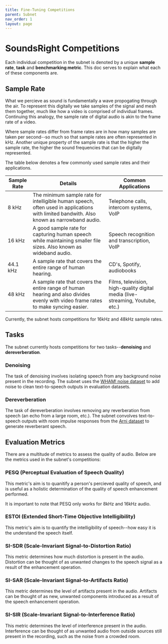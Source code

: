 ```yaml
---
title: Fine-Tuning Competitions
parent: Subnet
nav_order: 1
layout: page
---
```

# SoundsRight Competitions

Each individual competition in the subnet is denoted by a unique **sample rate**, **task** and **benchmarking metric**. This doc serves to explain what each of these components are.

## Sample Rate

What we percieve as sound is fundamentally a wave propogating through the air. To represent this digitally we take samples of the signal and mesh them together, much like how a video is comprised of individual frames. Continuing this analogy, the sample rate of digital audio is akin to the frame rate of a video.

Where sample rates differ from frame rates are in how many samples are taken per second--so much so that sample rates are often represented in kHz. Another unique property of the sample rate is that the higher the sample rate, the higher the sound frequencies that can be digitally represented.

The table below denotes a few commonly used sample rates and their applications.

| Sample Rate | Details | Common Applications |
| ----------- | ------- | ------------------- |
| 8 kHz | The minimum sample rate for intelligible human speech, often used in applications with limited bandwith. Also known as narrowband audio. | Telephone calls, intercom systems, VoIP |
| 16 kHz | A good sample rate for capturing human speech while maintaining smaller file sizes. Also known as wideband audio. | Speech recognition and transcription, VoIP |
| 44.1 kHz | A sample rate that covers the entire range of human hearing. | CD's, Spotify, audiobooks |
| 48 kHz | A sample rate that covers the entire range of human hearing and also divides evenly with video frame rates to make syncing easier. | Films, television, high-quality digital media (live-streaming, Youtube, etc.) |

Currently, the subnet hosts competitions for 16kHz and 48kHz sample rates.

## Tasks

The subnet currently hosts competitions for two tasks--**denoising** and **dereverberation**. 

### Denoising

The task of denoising involves isolating speech from any background noise present in the recording. The subnet uses the [WHAM! noise dataset](http://wham.whisper.ai/) to add noise to clean text-to-speech outputs in evaluation datasets.

### Dereverberation

The task of dereverberation involves removing any reverberation from speech (an echo from a large room, etc.). The subnet convolves text-to-speech outputs with room impulse responses from the [Arni dataset](https://zenodo.org/records/6985104) to generate reverberant speech.

## Evaluation Metrics

There are a multitude of metrics to assess the quality of audio. Below are the metrics used in the subnet's competitions:

### PESQ (Perceptual Evaluation of Speech Quality)

This metric's aim is to quanitify a person's percieved quality of speech, and is useful as a holistic determination of the quality of speech enhancement performed.

It is important to note that PESQ only works for 8kHz and 16kHz audio.

### ESTOI (Extended Short-Time Objective Intelligibility)

This metric's aim is to quantify the intelligibility of speech--how easy it is the understand the speech itself.

### SI-SDR (Scale-Invariant Signal-to-Distortion Ratio)

This metric determines how much distortion is present in the audio. Distortion can be thought of as unwanted changes to the speech signal as a result of the enhancement operation.

### SI-SAR (Scale-Invariant Signal-to-Artifacts Ratio)

This metric determines the level of artifacts present in the audio. Artifacts can be thought of as new, unwanted components introduced as a result of the speech enhancement operation.

### SI-SIR (Scale-Invariant Signal-to-Interference Ratio)

This metric determines the level of interference present in the audio. Interference can be thought of as unwanted audio from outside sources still present in the recording, such as the noise from a crowded room.
